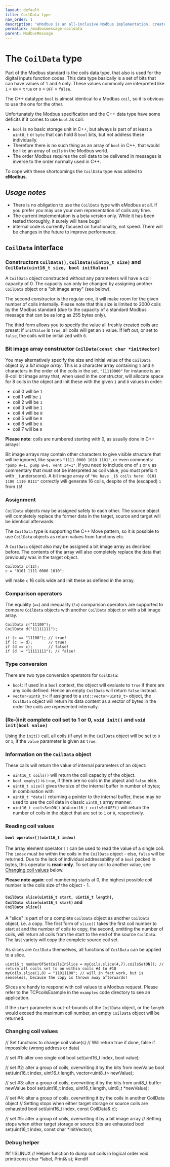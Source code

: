 ```yaml
---
layout: default
title: CoilData type
nav_order: 1
description: "eModbus is an all-inclusive Modbus implementation, created for ESP32 and Arduino"
permalink: /modbusmessage-coildata
parent: ModbusMessage
---
```

# The ``CoilData`` type

Part of the Modbus standard is the coils data type, that also is used for the digital inputs function codes.
This data type basically is a set of bits that can have values of ``1`` and ``0`` only.
These values commonly are interpreted like ``1`` = ``ON`` = ``true`` or ``0`` = ``OFF`` = ``false``.

The C++ datatype ``bool`` is almost identical to a Modbus ``coil``, so it is obvious to use the one for the other.

Unfortunately the Modbus specification and the C++ data type have some deficits if it comes to use ``bool`` as coil:
- ``bool`` is no basic storage unit in C++, but always is part of at least a ``uint8_t`` or ``byte`` that can hold 8 ``bool`` bits, but not address these individually.
- Therefore there is no such thing as an array of ``bool`` in C++, that would be like an array of ``coils`` in the Modbus world.
- The order Modbus requires the coil data to be delivered in messages is inverse to the order normally used in C++.

To cope with these shortcomings the ``CoilData`` type was added to **eModbus**.

## *Usage notes* 

- There is no obligation to use the ``CoilData`` type with eModbus at all. If you prefer you may use your own representation of coils any time.
- The current implementation is a beta version only. While it has been tested thoroughly, it surely will have bugs!
- internal code is currently focused on functionality, not speed. There will be changes in the future to improve performance.

## ``CoilData`` interface

### Constructors ``CoilData()``, ``CoilData(uint16_t size)`` and ``CoilData(uint16_t size, bool initValue)``

A ``CoilData`` object constructed without any parameters will have a coil capacity of 0. 
The capacity can only be changed by assigning another ``CoilData`` object or a "bit image array" (see below).

The second constructor is the regular one, it will make room for the given number of coils internally. 
Please note that this size is limited to 2000 coils by the Modbus standard (due to the capacity of a standard Modbus message that can be as long as 255 bytes only).

The third form allows you to specify the value all freshly created coils are preset: if ``initValue`` is ``true``, all coils will get an ``1`` value. 
If left out, or set to ``false``, the coils will be initialized with ``0``.

### Bit image array constructor ``CoilData(const char *initVector)``

You may alternatively specify the size and initial value of the ``CoilData`` object by a *bit image array*.
This is a character array containing ``1`` and ``0`` characters in the order of the coils in the set.
``"11110000"`` for instance is an 8-coil bit image array that, when used in the constructor, will allocate space for 8 coils in the object and init these with the given ``1`` and ``0`` values in order:
- coil 0 will be ``1``
- coil 1 will be ``1``
- coil 2 will be ``1``
- coil 3 will be ``1``
- coil 4 will be ``0``
- coil 5 will be ``0``
- coil 6 will be ``0``
- coil 7 will be ``0``

**Please note**: coils are numbered starting with 0, as usually done in C++ arrays!

Bit image arrays may contain other characters to give visible structure that will be ignored, like spaces ``"1111 0000 1010 1101"``, or even comments: ``"pump A=1, pump B=0, vent 34=1"``.
If you need to include one of ``1`` or ``0`` as commentary that must not be interpreted as coil value, you must prefix it with ``_`` (underscore).
A bit image array of ``"We have _16 coils here: 0101 1100 1110 0111"`` correctly will generate 16 coils, despite of the (escaped) ``1`` from ``16``!

### Assignment

``CoilData`` objects may be assigned safely to each other. 
The source object will completely replace the former data in the target, source and target will be identical afterwards.

The ``CoilData`` type is supporting the C++ Move pattern, so it is possible to use ``CoilData`` objects as return values from functions etc.

A ``CoilData`` object also may be assigned a bit image array as decribed before. 
The contents of the array will also completely replace the data that previously was in the target object.
```
CoilData c(12);
c = "0101 1111 0000 1010";
```
will make ``c`` 16 coils wide and init these as defined in the array.

### Comparison operators

The equality (``==``) and inequality (``!=``) comparison operators are supported to compare ``CoilData`` objects with another ``CoilData`` object or with a bit image array.
```
CoilData c("11100");
CoilData d("11111111");

if (c == "11100"); // true!
if (c != d);       // true!
if (d == c);       // false!
if (d != "11111111"); // false!
```

### Type conversion

There are two type conversion operators for ``CoilData``:
- ``bool``: if used in a ``bool`` context, the object will evaluate to ``true`` if there are any coils defined. Hence an empty ``CoilData`` will return ``false`` instead.
- ``vector<uint8_t>``: if assigned to a ``std::vector<uint8_t>`` object, the ``CoilData`` object will return its data content as a vector of bytes in the order the coils are represented internally.

### (Re-)init complete coil set to 1 or 0, ``void init()`` and ``void init(bool value)``

Using the ``init()`` call, all coils (if any) in the ``CoilData`` object will be set to ``0`` or ``1``, if the ``value`` parameter is given as ``true``.

### Information on the ``CoilData`` object

These calls will return the value of internal parameters of an object:
- ``uint16_t coils()`` will return the coil capacity of the object.
- ``bool empty()`` is ``true``, if there are no coils in the object and ``false`` else.
- ``uint8_t size()`` gives the size of the internal buffer in number of bytes; in combination with
- ``uint8_t *data()`` returning a pointer to the internal buffer, these may be used to use the coil data in classic ``uint8_t`` array manner.
- ``uint16_t coilsSetON()`` and``uint16_t coilsSetOFF()`` will return the number of coils in the object that are set to ``1`` or ``0``, respectively.

### Reading coil values

#### ``bool operator[](uint16_t index)``

The array element operator ``[]`` can be used to read the value of a single coil.
The ``index`` must be within the coils in the ``CoilData`` object - else, ``false`` will be returned.
Due to the lack of individual addressability of a ``bool`` packed in bytes, this operator is **read-only**.
To set any coil to another value, see [Changing coil values](#changing-coil-values) below.

**Please note again**: coil numbering starts at 0, the highest possible coil number is the coils size of the object - 1.

#### ``CoilData slice(uint16_t start, uint16_t length)``, <br>``CoilData slice(uint16_t start)`` and <br>``CoilData slice()``

A "slice" is part of or a complete ``CoilData`` object as another ``CoilData`` object, i.e. a copy.
The first form of ``slice()`` takes the first coil number to start at and the number of coils to copy, the second, omitting the number of coils, will return all coils from the start to the end of the source ``CoilData``.
The last variety will copy the complete source coil set.

As slices are ``CoilData`` themselves, all functions of ``CoilData`` can be applied to a slice. 
```
uint16_t numberOfSetCoilsInSlice = myCoils.slice(4,7).coilsSetON(); // return all coils set to on within coils #4 to #10
myCoils.slice(1,8) = "11011100"; // will in fact work, but is senseless, because the copy is thrown away afterwards!
```
Slices are handy to respond with coil values to a Modbus request. Please refer to the TCPcoilsExample in the ``examples`` code directory to see an application.

If the ``start`` parameter is out-of-bounds of the ``CoilData`` object, or the ``length`` would exceed the maximum coil number, an empty ``CoilData`` object will be returned.

### Changing coil values

  // Set functions to change coil value(s)
  // Will return true if done, false if impossible (wrong address or data)

  // set #1: alter one single coil
  bool set(uint16_t index, bool value);

  // set #2: alter a group of coils, overwriting it by the bits from newValue
  bool set(uint16_t index, uint16_t length, vector<uint8_t> newValue);

  // set #3: alter a group of coils, overwriting it by the bits from unit8_t buffer newValue
  bool set(uint16_t index, uint16_t length, uint8_t *newValue);

  // set #4: alter a group of coils, overwriting it by the coils in another CoilData object
  // Setting stops when either target storage or source coils are exhausted
  bool set(uint16_t index, const CoilData& c);

  // set #5: alter a group of coils, overwriting it by a bit image array
  // Setting stops when either target storage or source bits are exhausted
  bool set(uint16_t index, const char *initVector);

### Debug helper

#if !ISLINUX
  // Helper function to dump out coils in logical order
  void print(const char *label, Print& s);
#endif
